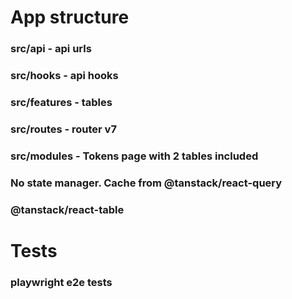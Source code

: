 
# App structure

### src/api - api urls
### src/hooks - api hooks
### src/features - tables
### src/routes - router v7
### src/modules - Tokens page with 2 tables included
### No state manager. Cache from @tanstack/react-query
### @tanstack/react-table

# Tests
### playwright e2e tests